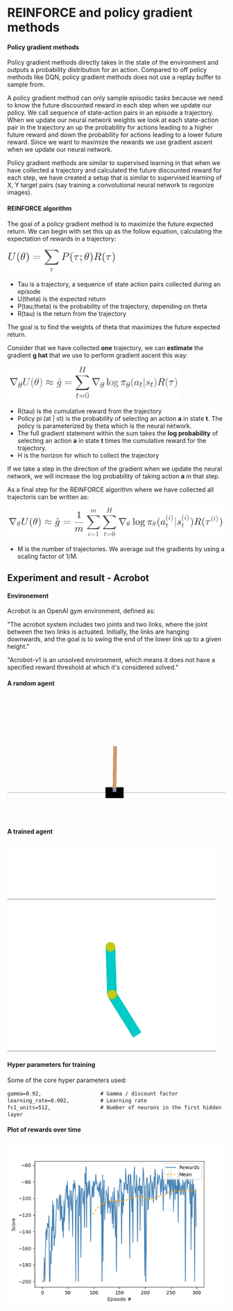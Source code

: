 # REINFORCE and policy gradient methods

#### Policy gradient methods

Policy gradient methods directly takes in the state of the environment and outputs a probability distribution for an action. Compared to off policy methods like DQN, policy gradient methods does not use a replay buffer to sample from.

A policy gradient method can only sample episodic tasks because we need to know the future discounted reward in each step when we update our policy. We call sequence of state-action pairs in an episode a trajectory. When we update our neural network weights we look at each state-action pair in the trajectory an up the probability for actions leading to a higher future reward and down the probability for actions leading to a lower future reward. Since we want to maximize the rewards we use gradient ascent when we update our neural network.

Policy gradient methods are similar to supervised learning in that when we have collected a trajectory and calculated the future discounted reward for each step, we have created a setup that is similar to supervised learning of X, Y target pairs (say training a convolutional neural network to regonize images).

#### REINFORCE algorithm

The goal of a policy gradient method is to maximize the future expected return. We can begin with set this up as the follow equation, calculating the expectation of rewards in a trajectory:

![Problem setup](/Documentation/REINFORCE_Goal.png)

- Tau is a trajectory, a sequence of state action pairs collected during an episode
- U(theta) is the expected return
- P(tau;theta) is the probability of the trajectory, depending on theta
- R(tau) is the return from the trajectory

The goal is to find the weights of theta that maximizes the future expected return.

Consider that we have collected **one** trajectory, we can **estimate** the gradient **g hat** that we use to perform gradient ascent this way:

![Gradient](/Documentation/REINFORCE_Gradient.png)

- R(tau) is the cumulative reward from the trajectory
- Policy pi (at | st) is the probability of selecting an action **a** in state **t**. The policy is parameterized by theta which is the neural network.
- The full gradient statement within the sum takes the **log probability** of selecting an action **a** in state **t** times the cumulative reward for the trajectory.
- H is the horizon for which to collect the trajectory

If we take a step in the direction of the gradient when we update the neural network, we will increase the log probability of taking action **a** in that step.

As a final step for the REINFORCE algorithm where we have collected all trajectoris can be written as:

![Gradient](/Documentation/REINFORCE_Gradients.png)

- M is the number of trajectories. We average out the gradients by using a scaling factor of 1/M.

## Experiment and result - Acrobot

#### Environement

Acrobot is an OpenAI gym environment, defined as:

"The acrobot system includes two joints and two links, where the joint between the two links is actuated. Initially, the links are hanging downwards, and the goal is to swing the end of the lower link up to a given height."

"Acrobot-v1 is an unsolved environment, which means it does not have a specified reward threshold at which it's considered solved."

#### A random agent

![Random agent](/Checkpoints/cartpole_v1_random.gif)

#### A trained agent

![Trained agent](/Checkpoints/acrobot_v1_reinforce_train.gif)

#### Hyper parameters for training

Some of the core hyper parameters used:

````
gamma=0.92,                   # Gamma / discount factor
learning_rate=0.002,          # Learning rate
fc1_units=512,                # Number of neurons in the first hidden layer
````

#### Plot of rewards over time

![Training](/Documentation/acrobot-v1_train_plot.png)
